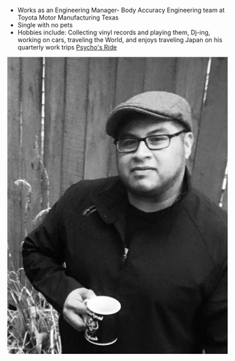 
* Works as an Engineering Manager- Body Accuracy Engineering team at Toyota Motor Manufacturing Texas 
* Single with no pets
* Hobbies include: Collecting vinyl records and playing them, Dj-ing, working on cars, traveling the World, and enjoys traveling Japan on his quarterly work trips [Psycho's Ride](../vehicles/Psycho's%20Ride.md)

![psycho'sprofile](../../psycho'sprofile.jpg)
